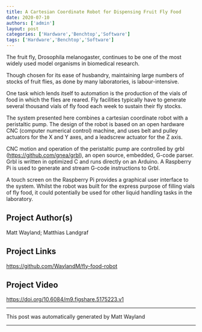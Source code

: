 ```yaml
---
title: A Cartesian Coordinate Robot for Dispensing Fruit Fly Food
date: 2020-07-10
authors: ['admin']
layout: post
categories: ['Hardware','Benchtop','Software']
tags: ['Hardware','Benchtop','Software']
---
```

The fruit fly, Drosophila melanogaster, continues to be one of the most widely used model organisms in biomedical research. 

Though chosen for its ease of husbandry, maintaining large numbers of stocks of fruit flies, as done by many laboratories, is labour-intensive. 

One task which lends itself to automation is the production of the vials of food in which the flies are reared. Fly facilities typically have to generate several thousand vials of fly food each week to sustain their fly stocks. 

The system presented here combines a cartesian coordinate robot with a peristaltic pump. The design of the robot is based on an open hardware CNC (computer numerical control) machine, and uses belt and pulley actuators for the X and Y axes, and a leadscrew actuator for the Z axis. 

CNC motion and operation of the peristaltic pump are controlled by grbl (https://github.com/gnea/grbl), an open source, embedded, G-code parser. Grbl is written in optimized C and runs directly on an Arduino. A Raspberry Pi is used to generate and stream G-code instructions to Grbl. 

A touch screen on the Raspberry Pi provides a graphical user interface to the system. Whilst the robot was built for the express purpose of filling vials of fly food, it could potentially be used for other liquid handling tasks in the laboratory.


## Project Author(s)
Matt Wayland; Matthias Landgraf
## Project Links
https://github.com/WaylandM/fly-food-robot
## Project Video
https://doi.org/10.6084/m9.figshare.5175223.v1
***
This post was automatically generated by
Matt Wayland
***
